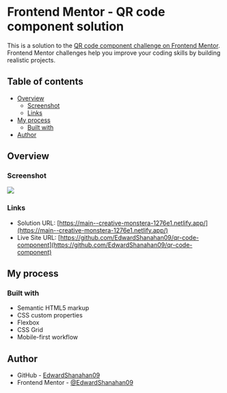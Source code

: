 # Frontend Mentor - QR code component solution

This is a solution to the [QR code component challenge on Frontend Mentor](https://www.frontendmentor.io/challenges/qr-code-component-iux_sIO_H). Frontend Mentor challenges help you improve your coding skills by building realistic projects.

## Table of contents

- [Overview](#overview)
  - [Screenshot](#screenshot)
  - [Links](#links)
- [My process](#my-process)
  - [Built with](#built-with)
- [Author](#author)

## Overview

### Screenshot

![](./screenshot.jpg)

### Links

- Solution URL: [https://main--creative-monstera-1276e1.netlify.app/](https://main--creative-monstera-1276e1.netlify.app/)
- Live Site URL: [https://github.com/EdwardShanahan09/qr-code-component](https://github.com/EdwardShanahan09/qr-code-component)

## My process

### Built with

- Semantic HTML5 markup
- CSS custom properties
- Flexbox
- CSS Grid
- Mobile-first workflow

## Author

- GitHub - [EdwardShanahan09](https://github.com/EdwardShanahan09)
- Frontend Mentor - [@EdwardShanahan09](https://www.frontendmentor.io/profile/EdwardShanahan09)
